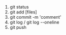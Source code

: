 1. git status
2. git add [files]
3. git commit -m 'comment'
4. git log / git log --oneline
5. git push
